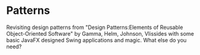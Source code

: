 # Patterns
Revisiting design patterns from "Design Patterns:Elements of Reusable Object-Oriented Software" 
by Gamma, Helm, Johnson, Vlissides with some basic JavaFX designed Swing applications and magic.
What else do you need?
